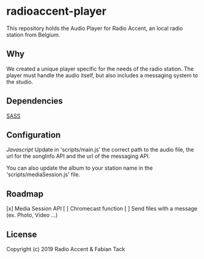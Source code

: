 # radioaccent-player
This repository holds the Audio Player for Radio Accent, an local radio station from Belgium.

## Why
We created a unique player specific for the needs of the radio station. The player must handle the audio itself, but also includes a messaging system to the studio.

## Dependencies
[SASS](https://www.npmjs.com/package/sass)

## Configuration
*Javascript*
Update in 'scripts/main.js' the correct path to the audio file, the url for the songInfo API and the url of the messaging API.

You can also update the album to your station name in the 'scripts/mediaSession.js' file.

## Roadmap
[x] Media Session API
[ ] Chromecast function
[ ] Send files with a message (ex. Photo, Video ...)
 
## License
Copyright (c) 2019 Radio Accent & Fabian Tack